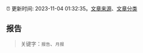 :alarm_clock: 更新时间: 2023-11-04 01:32:35。[文章来源](/README.md)、[文章分类](/TAGS.md)

## 报告


> 关键字：`报告`、`月报`



